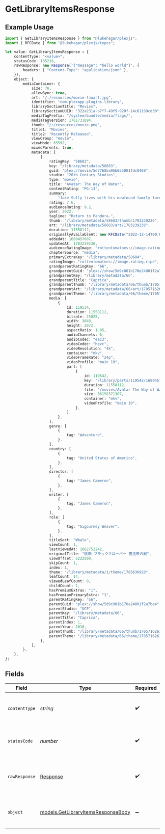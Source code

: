 # GetLibraryItemsResponse

## Example Usage

```typescript
import { GetLibraryItemsResponse } from "@lukehagar/plexjs";
import { RFCDate } from "@lukehagar/plexjs/types";

let value: GetLibraryItemsResponse = {
    contentType: "<value>",
    statusCode: 135218,
    rawResponse: new Response('{"message": "hello world"}', {
        headers: { "Content-Type": "application/json" },
    }),
    object: {
        mediaContainer: {
            size: 70,
            allowSync: true,
            art: "/:/resources/movie-fanart.jpg",
            identifier: "com.plexapp.plugins.library",
            librarySectionTitle: "Movies",
            librarySectionUUID: "322a231a-b7f7-49f5-920f-14c61199cd30",
            mediaTagPrefix: "/system/bundle/media/flags/",
            mediaTagVersion: 1701731894,
            thumb: "/:/resources/movie.png",
            title1: "Movies",
            title2: "Recently Released",
            viewGroup: "movie",
            viewMode: 65592,
            mixedParents: true,
            metadata: [
                {
                    ratingKey: "58683",
                    key: "/library/metadata/58683",
                    guid: "plex://movie/5d7768ba96b655001fdc0408",
                    studio: "20th Century Studios",
                    type: "movie",
                    title: "Avatar: The Way of Water",
                    contentRating: "PG-13",
                    summary:
                        "Jake Sully lives with his newfound family formed on the extrasolar moon Pandora. Once a familiar threat returns to finish what was previously started, Jake must work with Neytiri and the army of the Na'vi race to protect their home.",
                    rating: 7.6,
                    audienceRating: 9.2,
                    year: 2022,
                    tagline: "Return to Pandora.",
                    thumb: "/library/metadata/58683/thumb/1703239236",
                    art: "/library/metadata/58683/art/1703239236",
                    duration: 11558112,
                    originallyAvailableAt: new RFCDate("2022-12-14T00:00:00Z"),
                    addedAt: 1680457607,
                    updatedAt: 1703239236,
                    audienceRatingImage: "rottentomatoes://image.rating.upright",
                    chapterSource: "media",
                    primaryExtraKey: "/library/metadata/58684",
                    ratingImage: "rottentomatoes://image.rating.ripe",
                    grandparentRatingKey: "66",
                    grandparentGuid: "plex://show/5d9c081b170e24001f2a7be4",
                    grandparentKey: "/library/metadata/66",
                    grandparentTitle: "Caprica",
                    grandparentThumb: "/library/metadata/66/thumb/1705716261",
                    grandparentArt: "/library/metadata/66/art/1705716261",
                    grandparentTheme: "/library/metadata/66/theme/1705716261",
                    media: [
                        {
                            id: 119534,
                            duration: 11558112,
                            bitrate: 25025,
                            width: 3840,
                            height: 2072,
                            aspectRatio: 1.85,
                            audioChannels: 6,
                            audioCodec: "eac3",
                            videoCodec: "hevc",
                            videoResolution: "4k",
                            container: "mkv",
                            videoFrameRate: "24p",
                            videoProfile: "main 10",
                            part: [
                                {
                                    id: 119542,
                                    key: "/library/parts/119542/1680457526/file.mkv",
                                    duration: 11558112,
                                    file: "/movies/Avatar The Way of Water (2022)/Avatar.The.Way.of.Water.2022.2160p.WEB-DL.DDP5.1.Atmos.DV.HDR10.HEVC-CMRG.mkv",
                                    size: 36158371307,
                                    container: "mkv",
                                    videoProfile: "main 10",
                                },
                            ],
                        },
                    ],
                    genre: [
                        {
                            tag: "Adventure",
                        },
                    ],
                    country: [
                        {
                            tag: "United States of America",
                        },
                    ],
                    director: [
                        {
                            tag: "James Cameron",
                        },
                    ],
                    writer: [
                        {
                            tag: "James Cameron",
                        },
                    ],
                    role: [
                        {
                            tag: "Sigourney Weaver",
                        },
                    ],
                    titleSort: "Whale",
                    viewCount: 1,
                    lastViewedAt: 1682752242,
                    originalTitle: "映画 ブラッククローバー 魔法帝の剣",
                    viewOffset: 5222500,
                    skipCount: 1,
                    index: 1,
                    theme: "/library/metadata/1/theme/1705636920",
                    leafCount: 14,
                    viewedLeafCount: 0,
                    childCount: 1,
                    hasPremiumExtras: "1",
                    hasPremiumPrimaryExtra: "1",
                    parentRatingKey: "66",
                    parentGuid: "plex://show/5d9c081b170e24001f2a7be4",
                    parentStudio: "UCP",
                    parentKey: "/library/metadata/66",
                    parentTitle: "Caprica",
                    parentIndex: 1,
                    parentYear: 2010,
                    parentThumb: "/library/metadata/66/thumb/1705716261",
                    parentTheme: "/library/metadata/66/theme/1705716261",
                },
            ],
        },
    },
};
```

## Fields

| Field                                                                          | Type                                                                           | Required                                                                       | Description                                                                    |
| ------------------------------------------------------------------------------ | ------------------------------------------------------------------------------ | ------------------------------------------------------------------------------ | ------------------------------------------------------------------------------ |
| `contentType`                                                                  | *string*                                                                       | :heavy_check_mark:                                                             | HTTP response content type for this operation                                  |
| `statusCode`                                                                   | *number*                                                                       | :heavy_check_mark:                                                             | HTTP response status code for this operation                                   |
| `rawResponse`                                                                  | [Response](https://developer.mozilla.org/en-US/docs/Web/API/Response)          | :heavy_check_mark:                                                             | Raw HTTP response; suitable for custom response parsing                        |
| `object`                                                                       | [models.GetLibraryItemsResponseBody](../models/getlibraryitemsresponsebody.md) | :heavy_minus_sign:                                                             | The contents of the library by section and tag                                 |